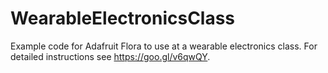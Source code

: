 # WearableElectronicsClass
Example code for Adafruit Flora to use at a wearable electronics class.
For detailed instructions see https://goo.gl/v6qwQY.
